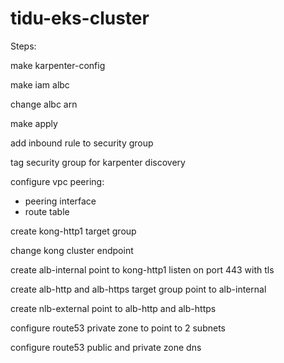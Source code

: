 # tidu-eks-cluster

Steps:

make karpenter-config

make iam albc

change albc arn

make apply

add inbound rule to security group

tag security group for karpenter discovery

configure vpc peering:
  - peering interface
  - route table

create kong-http1 target group

change kong cluster endpoint

create alb-internal point to kong-http1 listen on port 443 with tls

create alb-http and alb-https target group point to alb-internal

create nlb-external point to alb-http and alb-https

configure route53 private zone to point to 2 subnets

configure route53 public and private zone dns
